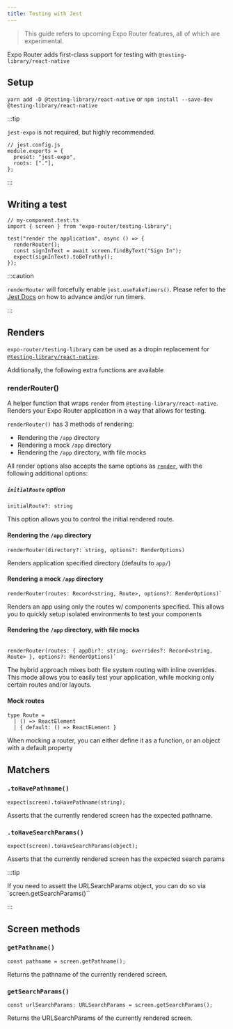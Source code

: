 ```yaml
---
title: Testing with Jest
---
```


> This guide refers to upcoming Expo Router features, all of which are experimental.

Expo Router adds first-class support for testing with `@testing-library/react-native`

## Setup

`yarn add -D @testing-library/react-native` or `npm install --save-dev @testing-library/react-native`

:::tip

`jest-expo` is not required, but highly recommended.

```tsx
// jest.config.js
module.exports = {
  preset: "jest-expo",
  roots: ["."],
};
```

:::

## Writing a test

```tsx
// my-component.test.ts
import { screen } from "expo-router/testing-library";

test("render the application", async () => {
  renderRouter();
  const signInText = await screen.findByText("Sign In");
  expect(signInText).toBeTruthy();
});
```

:::caution

`renderRouter` will forcefully enable `jest.useFakeTimers()`. Please refer to the [Jest Docs](https://jestjs.io/docs/timer-mocks) on how to advance and/or run timers.

:::

## Renders

`expo-router/testing-library` can be used as a dropin replacement for [`@testing-library/react-native`](https://callstack.github.io/react-native-testing-library/).

Additionally, the following extra functions are available

### renderRouter()

A helper function that wraps `render` from `@testing-library/react-native`. Renders your Expo Router application in a way that allows for testing.

`renderRouter()` has 3 methods of rendering:

- Rendering the `/app` directory
- Rendering a mock `/app` directory
- Rendering the `/app` directory, with file mocks

All render options also accepts the same options as [`render`](https://callstack.github.io/react-native-testing-library/docs/api#render-options), with the following additional options:

##### `initialRoute` option

```tsx
initialRoute?: string
```

This option allows you to control the initial rendered route.

#### Rendering the `/app` directory

`renderRouter(directory?: string, options?: RenderOptions)`

Renders application specified directory (defaults to `app/`)

#### Rendering a mock `/app` directory

```tsx
renderRouter(routes: Record<string, Route>, options?: RenderOptions)`
```

Renders an app using only the routes w/ components specified. This allows you to quickly setup isolated environments to test your components

#### Rendering the `/app` directory, with file mocks

```tsx

renderRouter(routes: { appDir?: string; overrides?: Record<string, Route> }, options?: RenderOptions)`
```

The hybrid approach mixes both file system routing with inline overrides. This mode allows you to easily test your application, while mocking only certain routes and/or layouts.

#### Mock routes

```
type Route =
  | () => ReactElement
  | { default: () => ReactELement }
```

When mocking a router, you can either define it as a function, or an object with a default property

## Matchers

### `.toHavePathname()`

```tsx
expect(screen).toHavePathname(string);
```

Asserts that the currently rendered screen has the expected pathname.

### `.toHaveSearchParams()`

```tsx
expect(screen).toHaveSearchParams(object);
```

Asserts that the currently rendered screen has the expected search params

:::tip

If you need to assett the URLSearchParams object, you can do so via `screen.getSearchParams()``

:::

## Screen methods

### `getPathname()`

```tsx
const pathname = screen.getPathname();
```

Returns the pathname of the currently rendered screen.

### `getSearchParams()`

```tsx
const urlSearchParams: URLSearchParams = screen.getSearchParams();
```

Returns the URLSearchParams of the currently rendered screen.

